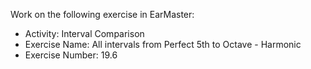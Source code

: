 Work on the following exercise in EarMaster:
- Activity: Interval Comparison
- Exercise Name: All intervals from Perfect 5th to Octave - Harmonic
- Exercise Number: 19.6
